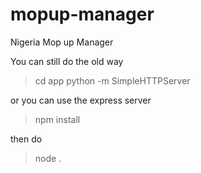 mopup-manager
=============

Nigeria Mop up Manager


You can still do the old way

> cd app
> python -m SimpleHTTPServer

or you can use the express server

> npm install

then do

> node .
